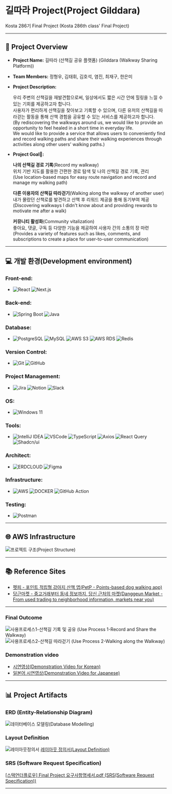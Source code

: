 # 길따라 Project(Project Gilddara)

Kosta 286기 Final Project
(Kosta 286th class' Final Project)

---

## 📑 Project Overview
- **Project Name:** 길따라 (산책길 공유 플랫폼) (Gilddara (Walkway Sharing Platform)) 
- **Team Members:** 정형우, 김태휘, 김호석, 염진, 최재구, 한은미
- **Project Description:**

  우리 주변의 산책길을 재발견함으로써, 일상에서도 짧은 시간 안에 힐링을 느낄 수 있는 기회를 제공하고자 합니다.  
사용자가 편리하게 산책길을 찾아보고 기록할 수 있으며, 다른 유저의 산책길을 따라걷는 활동을 통해 산책 경험을 공유할 수 있는 서비스를 제공하고자 합니다.  
(By rediscovering the walkways around us, we would like to provide an opportunity to feel healed in a short time in everyday life.  
We would like to provide a service that allows users to conveniently find and record walking paths and share their walking experiences through activities along other users' walking paths.)

- **Project Goal🚩:**

  **나의 산책길 경로 기록**(Record my walkway)  
  위치 기반 지도를 활용한 간편한 경로 탐색 및 나의 산책길 경로 기록, 관리  
  (Use location-based maps for easy route navigation and record and manage my walking path)
  
  **다른 이용자의 산책길 따라걷기**(Walking along the walkway of another user)  
  내가 몰랐던 산책로를 발견하고 산책 후 리워드 제공을 통해 동기부여 제공  
  (Discovering walkways I didn't know about and providing rewards to motivate me after a walk)    

  **커뮤니티 활성화**(Community vitalization)  
  좋아요, 댓글, 구독 등 다양한 기능을 제공하여 사용자 간의 소통의 장 마련  
  (Provides a variety of features such as likes, comments, and subscriptions to create a place for user-to-user communication)
  
---

## 💻 개발 환경(Development environment)

### Front-end:
- ![React](https://img.shields.io/badge/react-black?style=for-the-badge&logo=react&logoColor=%2361DAFB)
![Next.js](https://img.shields.io/badge/Next.js-%23000000?style=for-the-badge&logo=nextdotjs&logoColor=white)

### Back-end:
- ![Spring Boot](https://img.shields.io/badge/Springboot-%236DB33F?style=for-the-badge&logo=springboot&logoColor=white)
![Java](https://img.shields.io/badge/java-%23e14a3a?style=for-the-badge)

### Database:
- ![PostgreSQL](https://img.shields.io/badge/PostgreSQL-%234169E1?style=for-the-badge&logo=postgresql&logoColor=white)
![MySQL](https://img.shields.io/badge/mysql-%234479A1?style=for-the-badge&logo=mysql&logoColor=white)
![AWS S3](https://img.shields.io/badge/s3-%23569A31?style=for-the-badge&logo=amazons3&logoColor=white)
![AWS RDS](https://img.shields.io/badge/rds-%23527FFF?style=for-the-badge&logo=amazonrds&logoColor=white)
![Redis](https://img.shields.io/badge/redis-%23d82a20?style=for-the-badge)



### Version Control:
- ![Git](https://img.shields.io/badge/git-%23F05032?style=for-the-badge&logo=git&logoColor=white)
![GitHub](https://img.shields.io/badge/github-%23181717?style=for-the-badge&logo=github)

### Project Management:
- ![Jira](https://img.shields.io/badge/jira-%230052CC?style=for-the-badge&logo=jira)
![Notion](https://img.shields.io/badge/notion-%23000000?style=for-the-badge&logo=notion)
![Slack](https://img.shields.io/badge/slack-%234A154B?style=for-the-badge&logo=slack)

### OS:
- ![Windows 11](https://img.shields.io/badge/window11-blue?style=for-the-badge)

### Tools:
- ![IntelliJ IDEA](https://img.shields.io/badge/intellij-%23000000?style=for-the-badge&logo=intellijidea)
![VSCode](https://img.shields.io/badge/VSCode-%232F80ED?style=for-the-badge)
![TypeScript](https://img.shields.io/badge/TypeScript-%233178C6?style=for-the-badge&logo=typescript&logoColor=white)
![Axios](https://img.shields.io/badge/Axios-%235A29E4?style=for-the-badge&logo=axios&logoColor=white)
![React Query](https://img.shields.io/badge/React%20Query-%23FF4154?style=for-the-badge&logo=reactquery&logoColor=white)
![Shadcn/ui](https://img.shields.io/badge/shadcn%2Fui-%23000000?style=for-the-badge&logo=shadcnui&logoColor=white)

### Architect:
- ![ERDCLOUD](https://img.shields.io/badge/ERDCLOUD-black?style=for-the-badge&logo=icloud&logoColor=white)
![Figma](https://img.shields.io/badge/figma-%23F24E1E?style=for-the-badge&logo=figma&logoColor=white)

### Infrastructure:
- ![AWS](https://img.shields.io/badge/AWS-%23232F3E?style=for-the-badge&logo=amazonwebservices&logoColor=white)
  ![DOCKER](https://img.shields.io/badge/Docker-%232496ED?style=for-the-badge&logo=docker&logoColor=white)
  ![GitHub Action](https://img.shields.io/badge/GitHub%20Action-%232088FF?style=for-the-badge&logo=githubactions&logoColor=white)

### Testing:
- ![Postman](https://img.shields.io/badge/postman-%23FF6C37?style=for-the-badge&logo=postman&logoColor=white)

---

## 🌐 AWS Infrastructure  
![프로젝트 구조(Project Structure)](https://github.com/user-attachments/assets/c551d882-7ec2-4a9b-b1fa-319c77166207)


---

## 📚 Reference Sites  
- [펫피 - 포인트 적립형 강아지 산책 앱(PetP - Points-based dog walking app)](https://www.petp.kr/)
- [당근마켓 - 중고거래부터 동네 정보까지, 당신 근처의 마켓(Danggeun Market - From used trading to neighborhood information, markets near you)](https://www.daangn.com/kr)

---

### Final Outcome 
![사용프로세스1-산책길 기록 및 공유 (Use Process 1-Record and Share the Walkway)](https://github.com/user-attachments/assets/807f9d9a-9e03-4d25-a0da-a55d44b86cb0)
![사용프로세스2-산책길 따라걷기 (Use Process 2-Walking along the Walkway)](https://github.com/user-attachments/assets/36182fe4-bf39-453f-9068-81f9d6d8d859)

### Demonstration video
- [시연영상(Demonstration Video for Korean)](https://www.youtube.com/watch?v=FEFOfonJVhA)
- [일본어 시연영상(Demonstration Video for Japanese)](https://youtu.be/kOPR35cTxsA?feature=shared)
  
---

## 📊 Project Artifacts

### ERD (Entity-Relationship Diagram)  
![데이터베이스 모델링(Database Modelling)](https://github.com/user-attachments/assets/d783453f-a41d-4609-b3c2-a7656203d03f)

### Layout Definition  
![레이아웃정의서](https://github.com/user-attachments/assets/4e1f7596-e736-4ede-9051-ece1ac7f2eb2)
[레이아웃 정의서(Layout Definition)](https://www.figma.com/design/VkhgfxGTFE0p0pj8XvpbNO/%EB%A0%88%EC%9D%B4%EC%95%84%EC%9B%83-%EC%A0%95%EC%9D%98%EC%84%9C?node-id=0-1&p=f&t=Os4JbF5imC2lhyCb-0)

### SRS (Software Request Specification)  

[[스택언더플로우] Final Project 요구사항명세서.pdf (SRS(Software Request Specification))](https://github.com/user-attachments/files/18191679/Final.Project.pdf)

---
